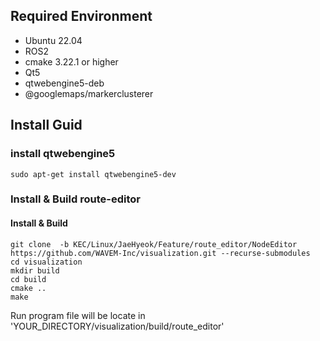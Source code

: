 ## Required Environment
- Ubuntu 22.04
- ROS2
- cmake 3.22.1 or higher
- Qt5
- qtwebengine5-deb
- @googlemaps/markerclusterer

## Install Guid
### install qtwebengine5
~~~
sudo apt-get install qtwebengine5-dev
~~~

### Install & Build route-editor 
#### Install & Build
~~~
git clone  -b KEC/Linux/JaeHyeok/Feature/route_editor/NodeEditor https://github.com/WAVEM-Inc/visualization.git --recurse-submodules
cd visualization
mkdir build
cd build
cmake ..
make
~~~

Run program file will be locate in 'YOUR_DIRECTORY/visualization/build/route_editor'
